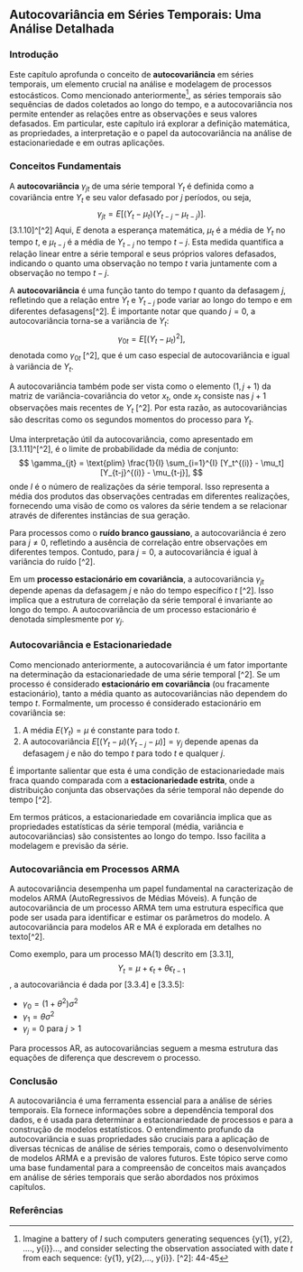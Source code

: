 ## Autocovariância em Séries Temporais: Uma Análise Detalhada

### Introdução

Este capítulo aprofunda o conceito de **autocovariância** em séries temporais, um elemento crucial na análise e modelagem de processos estocásticos. Como mencionado anteriormente[^1], as séries temporais são sequências de dados coletados ao longo do tempo, e a autocovariância nos permite entender as relações entre as observações e seus valores defasados. Em particular, este capítulo irá explorar a definição matemática, as propriedades, a interpretação e o papel da autocovariância na análise de estacionariedade e em outras aplicações.

### Conceitos Fundamentais

A **autocovariância** $\gamma_{jt}$ de uma série temporal $Y_t$ é definida como a covariância entre $Y_t$ e seu valor defasado por $j$ períodos, ou seja,
$$ \gamma_{jt} = E[(Y_t - \mu_t)(Y_{t-j} - \mu_{t-j})]. $$
[3.1.10]^[^2] Aqui, $E$ denota a esperança matemática, $\mu_t$ é a média de $Y_t$ no tempo $t$, e $\mu_{t-j}$ é a média de $Y_{t-j}$ no tempo $t-j$. Esta medida quantifica a relação linear entre a série temporal e seus próprios valores defasados, indicando o quanto uma observação no tempo $t$ varia juntamente com a observação no tempo $t-j$.

A **autocovariância** é uma função tanto do tempo $t$ quanto da defasagem $j$, refletindo que a relação entre $Y_t$ e $Y_{t-j}$ pode variar ao longo do tempo e em diferentes defasagens[^2]. É importante notar que quando $j = 0$, a autocovariância torna-se a variância de $Y_t$:
$$ \gamma_{0t} = E[(Y_t - \mu_t)^2], $$
denotada como $\gamma_{0t}$ [^2], que é um caso especial de autocovariância e igual à variância de $Y_t$.

A autocovariância também pode ser vista como o elemento $(1, j+1)$ da matriz de variância-covariância do vetor $x_t$, onde $x_t$ consiste nas $j+1$ observações mais recentes de $Y_t$ [^2]. Por esta razão, as autocovariâncias são descritas como os segundos momentos do processo para $Y_t$.

Uma interpretação útil da autocovariância, como apresentado em [3.1.11]^[^2], é o limite de probabilidade da média de conjunto:
$$ \gamma_{jt} = \text{plim} \frac{1}{I} \sum_{i=1}^{I} [Y_t^{(i)} - \mu_t][Y_{t-j}^{(i)} - \mu_{t-j}], $$
onde $I$ é o número de realizações da série temporal. Isso representa a média dos produtos das observações centradas em diferentes realizações, fornecendo uma visão de como os valores da série tendem a se relacionar através de diferentes instâncias de sua geração.

Para processos como o **ruído branco gaussiano**, a autocovariância é zero para $j \neq 0$, refletindo a ausência de correlação entre observações em diferentes tempos. Contudo, para $j = 0$, a autocovariância é igual à variância do ruído [^2].

Em um **processo estacionário em covariância**, a autocovariância $\gamma_{jt}$ depende apenas da defasagem $j$ e não do tempo específico $t$ [^2]. Isso implica que a estrutura de correlação da série temporal é invariante ao longo do tempo. A autocovariância de um processo estacionário é denotada simplesmente por $\gamma_j$.

### Autocovariância e Estacionariedade

Como mencionado anteriormente, a autocovariância é um fator importante na determinação da estacionariedade de uma série temporal [^2]. Se um processo é considerado **estacionário em covariância** (ou fracamente estacionário), tanto a média quanto as autocovariâncias não dependem do tempo $t$.  Formalmente, um processo é considerado estacionário em covariância se:
1. A média $E(Y_t) = \mu$ é constante para todo $t$.
2. A autocovariância $E[(Y_t - \mu)(Y_{t-j} - \mu)] = \gamma_j$ depende apenas da defasagem $j$ e não do tempo $t$ para todo $t$ e qualquer $j$.

É importante salientar que esta é uma condição de estacionariedade mais fraca quando comparada com a **estacionariedade estrita**, onde a distribuição conjunta das observações da série temporal não depende do tempo [^2].

Em termos práticos, a estacionariedade em covariância implica que as propriedades estatísticas da série temporal (média, variância e autocovariâncias) são consistentes ao longo do tempo. Isso facilita a modelagem e previsão da série.

### Autocovariância em Processos ARMA

A autocovariância desempenha um papel fundamental na caracterização de modelos ARMA (AutoRegressivos de Médias Móveis). A função de autocovariância de um processo ARMA tem uma estrutura específica que pode ser usada para identificar e estimar os parâmetros do modelo. A autocovariância para modelos AR e MA é explorada em detalhes no texto[^2].

Como exemplo, para um processo MA(1) descrito em [3.3.1],
$$Y_t = \mu + \epsilon_t + \theta \epsilon_{t-1}$$,
a autocovariância é dada por [3.3.4] e [3.3.5]:

*   $\gamma_0 = (1+\theta^2)\sigma^2$
*   $\gamma_1 = \theta\sigma^2$
*   $\gamma_j = 0$ para $j > 1$

Para processos AR, as autocovariâncias seguem a mesma estrutura das equações de diferença que descrevem o processo.

### Conclusão

A autocovariância é uma ferramenta essencial para a análise de séries temporais. Ela fornece informações sobre a dependência temporal dos dados, e é usada para determinar a estacionariedade de processos e para a construção de modelos estatísticos. O entendimento profundo da autocovariância e suas propriedades são cruciais para a aplicação de diversas técnicas de análise de séries temporais, como o desenvolvimento de modelos ARMA e a previsão de valores futuros. Este tópico serve como uma base fundamental para a compreensão de conceitos mais avançados em análise de séries temporais que serão abordados nos próximos capítulos.

### Referências
[^1]: Imagine a battery of *I* such computers generating sequences {y{1}, y{2}, ...., y{i}}..., and consider selecting the observation associated with date *t* from each sequence: {y{1}, y{2},..., y{i}}. [^2]:  44-45
<!-- END -->
